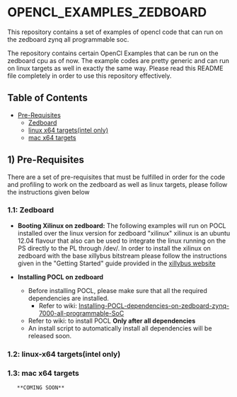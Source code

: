 # OPENCL_EXAMPLES_ZEDBOARD
This repository contains a set of examples of opencl code that can run on the zedboard zynq all programmable soc.

The repository contains certain OpenCl Examples that can be run on the zedboard cpu as of now. The example codes are pretty generic and can run on linux targets as well in exactly the same way. Please read this README file completely in order to use this repository effectively.

## Table of Contents
+ [Pre-Requisites](#prereq) 
    + [Zedboard](#prereq-zb)
    + [linux x64 targets(intel only)](#prereq-x64)
    + [mac x64 targets](#prereq-x64)


## <a name="prereq"></a> 1) Pre-Requisites
There are a set of pre-requisites that must be fulfilled in order for the code and profiling to work on the zedboard as well as linux targets, please follow the instructions given below

### <a name="prereq-zb"></a> 1.1: Zedboard

* **Booting Xilinux on zedboard:**
The following examples will run on POCL installed over the linux version for zedboard "xilinux" xilinux is an ubuntu 12.04 flavour that also can be used to integrate the linux running on the PS directly to the PL through /dev/.
In order to install the xilinux on zedboard with the base xillybus bitstream please follow the instructions given in the "Getting Started" guide provided in the <a href="http://xillybus.com/xillinux" target="_blank">xillybus website</a>



* **Installing POCL on zedboard**
    *    Before installing POCL, please make sure that all the required dependencies are installed.
         * Refer to wiki: <a href="https://github.com/umaurmi/OPENCL_EXAMPLES_ZEDBOARD/wiki/Installing-POCL-dependencies-on-zedboard-zynq-7000-all-programmable-SoC" target="_blank">Installing-POCL-dependencies-on-zedboard-zynq-7000-all-programmable-SoC</a>
    *    Refer to wiki: to install POCL **Only after all dependencies**
    *    An install script to automatically install all dependencies will be released soon.

### <a name="prereq-x64"></a> 1.2: linux-x64 targets(intel only)

### <a name="prereq-x64"></a> 1.3: mac x64 targets

       **COMING SOON**
